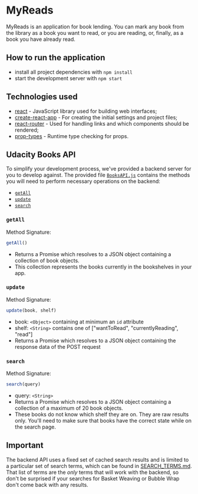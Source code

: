 # MyReads

MyReads is an application for book lending. You can mark any book from the
library as a book you want to read, or you are reading, or, finally, as a book
you have already read.

## How to run the application

* install all project dependencies with `npm install`
* start the development server with `npm start`

## Technologies used
- [react](https://github.com/facebook/react/) - JavaScript library used for building web interfaces;
- [create-react-app](https://github.com/facebook/create-react-app) - For creating the initial settings and project files;
- [react-router](https://github.com/ReactTraining/react-router) - Used for handling links and which components should be rendered;
- [prop-types](https://github.com/facebook/prop-types) - Runtime type checking for props.

## Udacity Books API

To simplify your development process, we've provided a backend server for you to develop against. The provided file [`BooksAPI.js`](src/BooksAPI.js) contains the methods you will need to perform necessary operations on the backend:

* [`getAll`](#getall)
* [`update`](#update)
* [`search`](#search)

### `getAll`

Method Signature:

```js
getAll()
```

* Returns a Promise which resolves to a JSON object containing a collection of book objects.
* This collection represents the books currently in the bookshelves in your app.

### `update`

Method Signature:

```js
update(book, shelf)
```

* book: `<Object>` containing at minimum an `id` attribute
* shelf: `<String>` contains one of ["wantToRead", "currentlyReading", "read"]
* Returns a Promise which resolves to a JSON object containing the response data of the POST request

### `search`

Method Signature:

```js
search(query)
```

* query: `<String>`
* Returns a Promise which resolves to a JSON object containing a collection of a maximum of 20 book objects.
* These books do not know which shelf they are on. They are raw results only. You'll need to make sure that books have the correct state while on the search page.

## Important
The backend API uses a fixed set of cached search results and is limited to a particular set of search terms, which can be found in [SEARCH_TERMS.md](SEARCH_TERMS.md). That list of terms are the _only_ terms that will work with the backend, so don't be surprised if your searches for Basket Weaving or Bubble Wrap don't come back with any results.